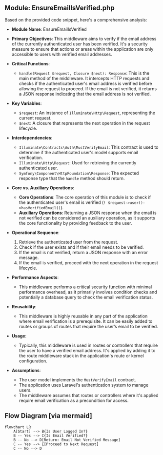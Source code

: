 ## Module: EnsureEmailIsVerified.php
Based on the provided code snippet, here's a comprehensive analysis:

- **Module Name**: EnsureEmailIsVerified

- **Primary Objectives**: This middleware aims to verify if the email address of the currently authenticated user has been verified. It's a security measure to ensure that actions or areas within the application are only accessible to users with verified email addresses.

- **Critical Functions**:
  - `handle(Request $request, Closure $next): Response`: This is the main method of the middleware. It intercepts HTTP requests and checks if the authenticated user's email address is verified before allowing the request to proceed. If the email is not verified, it returns a JSON response indicating that the email address is not verified.

- **Key Variables**:
  - `$request`: An instance of `Illuminate\Http\Request`, representing the current request.
  - `$next`: A closure that represents the next operation in the request lifecycle.

- **Interdependencies**:
  - `Illuminate\Contracts\Auth\MustVerifyEmail`: This contract is used to determine if the authenticated user's model supports email verification.
  - `Illuminate\Http\Request`: Used for retrieving the currently authenticated user.
  - `Symfony\Component\HttpFoundation\Response`: The expected response type that the `handle` method should return.

- **Core vs. Auxiliary Operations**:
  - **Core Operations**: The core operation of this module is to check if the authenticated user's email is verified (`! $request->user()->hasVerifiedEmail()`).
  - **Auxiliary Operations**: Returning a JSON response when the email is not verified can be considered an auxiliary operation, as it supports the core functionality by providing feedback to the user.

- **Operational Sequence**:
  1. Retrieve the authenticated user from the request.
  2. Check if the user exists and if their email needs to be verified.
  3. If the email is not verified, return a JSON response with an error message.
  4. If the email is verified, proceed with the next operation in the request lifecycle.

- **Performance Aspects**:
  - This middleware performs a critical security function with minimal performance overhead, as it primarily involves condition checks and potentially a database query to check the email verification status.

- **Reusability**:
  - This middleware is highly reusable in any part of the application where email verification is a prerequisite. It can be easily added to routes or groups of routes that require the user’s email to be verified.

- **Usage**:
  - Typically, this middleware is used in routes or controllers that require the user to have a verified email address. It's applied by adding it to the route middleware stack in the application's route or kernel configuration.

- **Assumptions**:
  - The user model implements the `MustVerifyEmail` contract.
  - The application uses Laravel's authentication system to manage users.
  - The middleware assumes that routes or controllers where it's applied require email verification as a precondition for access.
## Flow Diagram [via mermaid]
```mermaid
flowchart LR
    A[Start] --> B{Is User Logged In?}
    B -- Yes --> C{Is Email Verified?}
    B -- No --> D[Return: Email Not Verified Message]
    C -- Yes --> E[Proceed to Next Request]
    C -- No --> D
```
